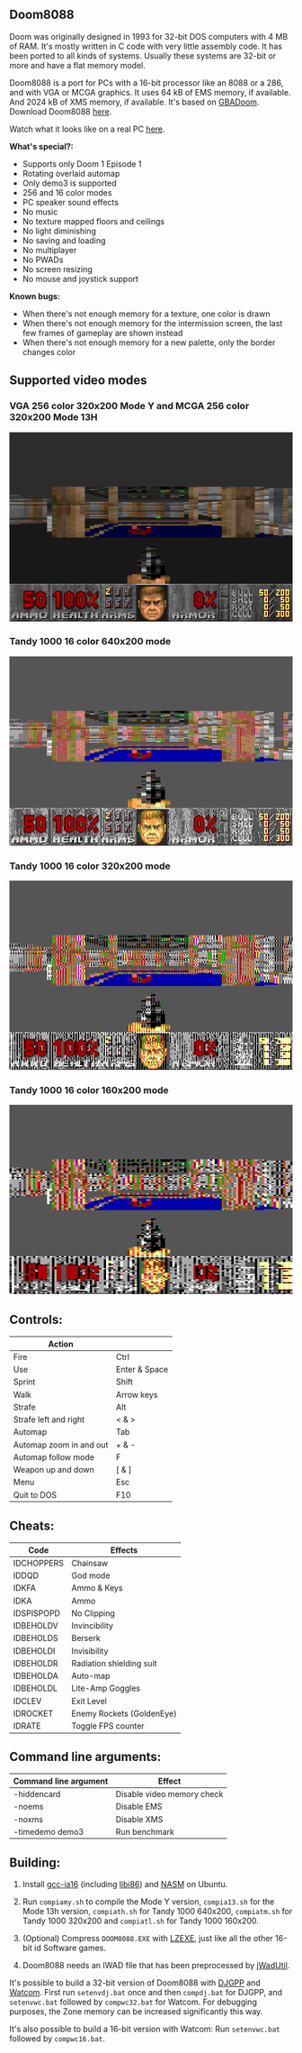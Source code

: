 ## Doom8088
Doom was originally designed in 1993 for 32-bit DOS computers with 4 MB of RAM.
It's mostly written in C code with very little assembly code.
It has been ported to all kinds of systems.
Usually these systems are 32-bit or more and have a flat memory model.

Doom8088 is a port for PCs with a 16-bit processor like an 8088 or a 286, and with VGA or MCGA graphics.
It uses 64 kB of EMS memory, if available.
And 2024 kB of XMS memory, if available.
It's based on [GBADoom](https://github.com/doomhack/GBADoom).
Download Doom8088 [here](https://github.com/FrenkelS/Doom8088/releases).

Watch what it looks like on a real PC [here](https://www.youtube.com/watch?v=oAX1-lNuUBY).

**What's special?:**
 - Supports only Doom 1 Episode 1
 - Rotating overlaid automap
 - Only demo3 is supported
 - 256 and 16 color modes
 - PC speaker sound effects
 - No music
 - No texture mapped floors and ceilings
 - No light diminishing
 - No saving and loading
 - No multiplayer
 - No PWADs
 - No screen resizing
 - No mouse and joystick support

**Known bugs:**
 - When there's not enough memory for a texture, one color is drawn
 - When there's not enough memory for the intermission screen, the last few frames of gameplay are shown instead
 - When there's not enough memory for a new palette, only the border changes color

## Supported video modes

### VGA 256 color 320x200 Mode Y and MCGA 256 color 320x200 Mode 13H
![Doom8088 in 256 colors](readme_imgs/doom256.png?raw=true)

### Tandy 1000 16 color 640x200 mode
![Doom8088 in 16 colors](readme_imgs/doomth.png?raw=true)

### Tandy 1000 16 color 320x200 mode
![Doom8088 in 16 colors](readme_imgs/doomtm.png?raw=true)

### Tandy 1000 16 color 160x200 mode
![Doom8088 in 16 colors](readme_imgs/doomtl.png?raw=true)

## Controls:
|Action                 |             |
|-----------------------|-------------|
|Fire                   |Ctrl         |
|Use                    |Enter & Space|
|Sprint                 |Shift        |
|Walk                   |Arrow keys   |
|Strafe                 |Alt          |
|Strafe left and right  |< & >        |
|Automap                |Tab          |
|Automap zoom in and out|+ & -        |
|Automap follow mode    |F            |
|Weapon up and down     |[ & ]        |
|Menu                   |Esc          |
|Quit to DOS            |F10          |

## Cheats:
|Code      |Effects                  |
|----------|-------------------------|
|IDCHOPPERS|Chainsaw                 |
|IDDQD     |God mode                 |
|IDKFA     |Ammo & Keys              |
|IDKA      |Ammo                     |
|IDSPISPOPD|No Clipping              |
|IDBEHOLDV |Invincibility            |
|IDBEHOLDS |Berserk                  |
|IDBEHOLDI |Invisibility             |
|IDBEHOLDR |Radiation shielding suit |
|IDBEHOLDA |Auto-map                 |
|IDBEHOLDL |Lite-Amp Goggles         |
|IDCLEV    |Exit Level               |
|IDROCKET  |Enemy Rockets (GoldenEye)|
|IDRATE    |Toggle FPS counter       |

## Command line arguments:
|Command line argument|Effect                    |
|---------------------|--------------------------|
|-hiddencard          |Disable video memory check|
|-noems               |Disable EMS               |
|-noxms               |Disable XMS               |
|-timedemo demo3      |Run benchmark             |

## Building:
1) Install [gcc-ia16](https://launchpad.net/%7Etkchia/+archive/ubuntu/build-ia16) (including [libi86](https://gitlab.com/tkchia/libi86)) and [NASM](https://www.nasm.us) on Ubuntu.

2) Run `compiamy.sh` to compile the Mode Y version, `compia13.sh` for the Mode 13h version, `compiath.sh` for Tandy 1000 640x200, `compiatm.sh` for Tandy 1000 320x200 and `compiatl.sh` for Tandy 1000 160x200.

3) (Optional) Compress `DOOM8088.EXE` with [LZEXE](https://bellard.org/lzexe.html), just like all the other 16-bit id Software games.

4) Doom8088 needs an IWAD file that has been preprocessed by [jWadUtil](https://github.com/FrenkelS/jWadUtil).

It's possible to build a 32-bit version of Doom8088 with [DJGPP](https://github.com/andrewwutw/build-djgpp) and [Watcom](https://github.com/open-watcom/open-watcom-v2).
First run `setenvdj.bat` once and then `compdj.bat` for DJGPP, and `setenvwc.bat` followed by `compwc32.bat` for Watcom.
For debugging purposes, the Zone memory can be increased significantly this way.

It's also possible to build a 16-bit version with Watcom: Run `setenvwc.bat` followed by `compwc16.bat`.
